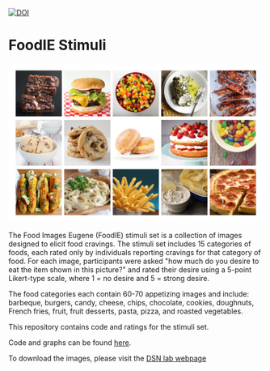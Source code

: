 [![DOI](https://zenodo.org/badge/122542544.svg)](https://zenodo.org/badge/latestdoi/122542544)

# FoodIE Stimuli

<img src="FoodIE.jpg" width="800">

The Food Images Eugene (FoodIE) stimuli set is a collection of images designed to elicit food cravings. The stimuli set includes 15 categories of foods, each rated only by individuals reporting cravings for that category of food. For each image, participants were asked "how much do you desire to eat the item shown in this picture?" and rated their desire using a 5-point Likert-type scale, where 1 = no desire and 5 = strong desire.

The food categories each contain 60-70 appetizing images and include: barbeque, burgers, candy, cheese, chips, chocolate, cookies, doughnuts, French fries, fruit, fruit desserts, pasta, pizza, and roasted vegetables.

This repository contains code and ratings for the stimuli set.

Code and graphs can be found [here](FoodIE_norming.md).

To download the images, please visit the [DSN lab webpage](https://dsn.uoregon.edu/foodIE/)
